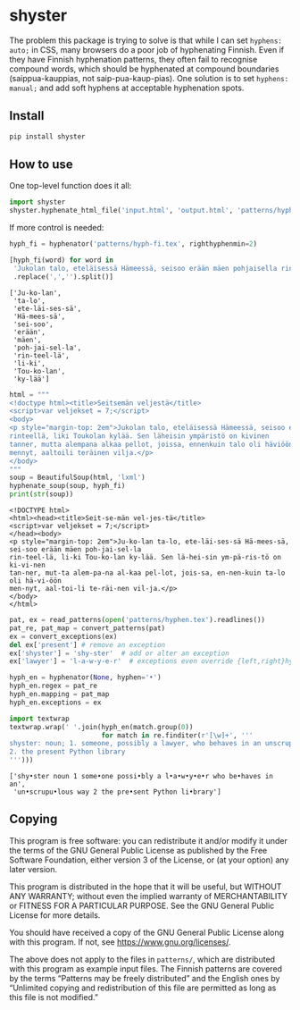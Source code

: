 shyster
================

<!-- WARNING: THIS FILE WAS AUTOGENERATED! DO NOT EDIT! -->

The problem this package is trying to solve is that while I can set
`hyphens: auto;` in CSS, many browsers do a poor job of hyphenating
Finnish. Even if they have Finnish hyphenation patterns, they often fail
to recognise compound words, which should be hyphenated at compound
boundaries (saippua-kauppias, not saip-pua-kaup-pias). One solution is
to set `hyphens: manual;` and add soft hyphens at acceptable hyphenation
spots.

## Install

``` sh
pip install shyster
```

## How to use

One top-level function does it all:

``` python
import shyster
shyster.hyphenate_html_file('input.html', 'output.html', 'patterns/hyphen.tex')
```

If more control is needed:

``` python
hyph_fi = hyphenator('patterns/hyph-fi.tex', righthyphenmin=2)

[hyph_fi(word) for word in 
 'Jukolan talo, eteläisessä Hämeessä, seisoo erään mäen pohjaisella rinteellä, liki Toukolan kylää'\
 .replace(',','').split()]
```

    ['Ju-ko-lan',
     'ta-lo',
     'ete-läi-ses-sä',
     'Hä-mees-sä',
     'sei-soo',
     'erään',
     'mäen',
     'poh-jai-sel-la',
     'rin-teel-lä',
     'li-ki',
     'Tou-ko-lan',
     'ky-lää']

``` python
html = """
<!doctype html><title>Seitsemän veljestä</title>
<script>var veljekset = 7;</script>
<body>
<p style="margin-top: 2em">Jukolan talo, eteläisessä Hämeessä, seisoo erään mäen pohjaisella
rinteellä, liki Toukolan kylää. Sen läheisin ympäristö on kivinen
tanner, mutta alempana alkaa pellot, joissa, ennenkuin talo oli häviöön
mennyt, aaltoili teräinen vilja.</p>
</body>
"""
soup = BeautifulSoup(html, 'lxml')
hyphenate_soup(soup, hyph_fi)
print(str(soup))
```

    <!DOCTYPE html>
    <html><head><title>Seit-se-män vel-jes-tä</title>
    <script>var veljekset = 7;</script>
    </head><body>
    <p style="margin-top: 2em">Ju-ko-lan ta-lo, ete-läi-ses-sä Hä-mees-sä, sei-soo erään mäen poh-jai-sel-la
    rin-teel-lä, li-ki Tou-ko-lan ky-lää. Sen lä-hei-sin ym-pä-ris-tö on ki-vi-nen
    tan-ner, mut-ta alem-pa-na al-kaa pel-lot, jois-sa, en-nen-kuin ta-lo oli hä-vi-öön
    men-nyt, aal-toi-li te-räi-nen vil-ja.</p>
    </body>
    </html>

``` python
pat, ex = read_patterns(open('patterns/hyphen.tex').readlines())
pat_re, pat_map = convert_patterns(pat)
ex = convert_exceptions(ex)
del ex['present'] # remove an exception
ex['shyster'] = 'shy-ster'  # add or alter an exception
ex['lawyer'] = 'l-a-w-y-e-r'  # exceptions even override {left,right}hyphenmin

hyph_en = hyphenator(None, hyphen='•')
hyph_en.regex = pat_re
hyph_en.mapping = pat_map
hyph_en.exceptions = ex

import textwrap
textwrap.wrap(' '.join(hyph_en(match.group(0)) 
                       for match in re.finditer(r'[\w]+', '''
shyster: noun; 1. someone, possibly a lawyer, who behaves in an unscrupulous way;
2. the present Python library
''')))
```

    ['shy•ster noun 1 some•one possi•bly a l•a•w•y•e•r who be•haves in an',
     'un•scrupu•lous way 2 the pre•sent Python li•brary']

## Copying

This program is free software: you can redistribute it and/or modify it
under the terms of the GNU General Public License as published by the
Free Software Foundation, either version 3 of the License, or (at your
option) any later version.

This program is distributed in the hope that it will be useful, but
WITHOUT ANY WARRANTY; without even the implied warranty of
MERCHANTABILITY or FITNESS FOR A PARTICULAR PURPOSE. See the GNU General
Public License for more details.

You should have received a copy of the GNU General Public License along
with this program. If not, see <https://www.gnu.org/licenses/>.

The above does not apply to the files in `patterns/`, which are
distributed with this program as example input files. The Finnish
patterns are covered by the terms “Patterns may be freely distributed”
and the English ones by “Unlimited copying and redistribution of this
file are permitted as long as this file is not modified.”
